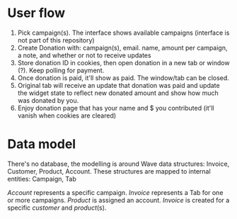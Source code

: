 # User flow

1. Pick campaign(s). The interface shows available campaigns (interface is not part of this repository)
2. Create Donation with: campaign(s), email. name, amount per campaign, a note, and whether or not to receive updates
3. Store donation ID in cookies, then open donation in a new tab or window (?). Keep polling for payment.
4. Once donation is paid, it'll show as paid. The window/tab can be closed.
5. Original tab will receive an update that donation was paid and update the widget state to reflect new donated amount and show how much was donated by you.
6. Enjoy donation page that has your name and $ you contributed (it'll vanish when cookies are cleared)

# Data model
There's no database, the modelling is around Wave data structures: Invoice, Customer, Product, Account.
These structures are mapped to internal entities: Campaign, Tab 

*Account* represents a specific campaign.
*Invoice* represents a Tab for one or more campaigns.
*Product* is assigned an account.
*Invoice* is created for a specific *customer* and *product*(s).

